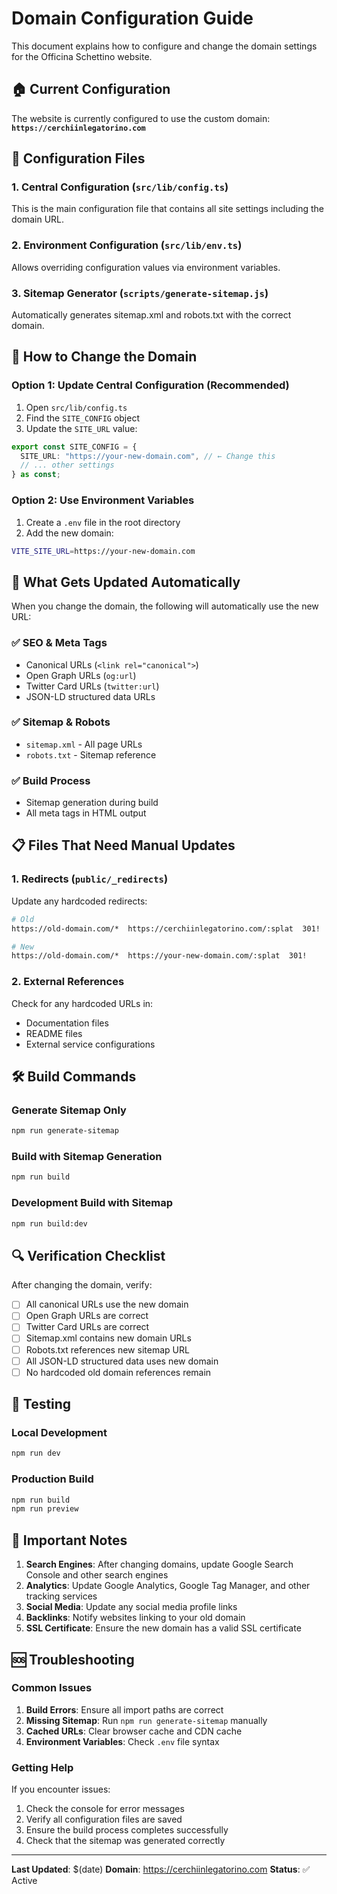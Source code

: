 # Domain Configuration Guide

This document explains how to configure and change the domain settings for the Officina Schettino website.

## 🏠 Current Configuration

The website is currently configured to use the custom domain:
**`https://cerchiinlegatorino.com`**

## 📁 Configuration Files

### 1. **Central Configuration** (`src/lib/config.ts`)

This is the main configuration file that contains all site settings including the domain URL.

### 2. **Environment Configuration** (`src/lib/env.ts`)

Allows overriding configuration values via environment variables.

### 3. **Sitemap Generator** (`scripts/generate-sitemap.js`)

Automatically generates sitemap.xml and robots.txt with the correct domain.

## 🔧 How to Change the Domain

### Option 1: Update Central Configuration (Recommended)

1. Open `src/lib/config.ts`
2. Find the `SITE_CONFIG` object
3. Update the `SITE_URL` value:

```typescript
export const SITE_CONFIG = {
  SITE_URL: "https://your-new-domain.com", // ← Change this
  // ... other settings
} as const;
```

### Option 2: Use Environment Variables

1. Create a `.env` file in the root directory
2. Add the new domain:

```bash
VITE_SITE_URL=https://your-new-domain.com
```

## 🚀 What Gets Updated Automatically

When you change the domain, the following will automatically use the new URL:

### ✅ **SEO & Meta Tags**

- Canonical URLs (`<link rel="canonical">`)
- Open Graph URLs (`og:url`)
- Twitter Card URLs (`twitter:url`)
- JSON-LD structured data URLs

### ✅ **Sitemap & Robots**

- `sitemap.xml` - All page URLs
- `robots.txt` - Sitemap reference

### ✅ **Build Process**

- Sitemap generation during build
- All meta tags in HTML output

## 📋 Files That Need Manual Updates

### 1. **Redirects** (`public/_redirects`)

Update any hardcoded redirects:

```bash
# Old
https://old-domain.com/*  https://cerchiinlegatorino.com/:splat  301!

# New
https://old-domain.com/*  https://your-new-domain.com/:splat  301!
```

### 2. **External References**

Check for any hardcoded URLs in:

- Documentation files
- README files
- External service configurations

## 🛠️ Build Commands

### Generate Sitemap Only

```bash
npm run generate-sitemap
```

### Build with Sitemap Generation

```bash
npm run build
```

### Development Build with Sitemap

```bash
npm run build:dev
```

## 🔍 Verification Checklist

After changing the domain, verify:

- [ ] All canonical URLs use the new domain
- [ ] Open Graph URLs are correct
- [ ] Twitter Card URLs are correct
- [ ] Sitemap.xml contains new domain URLs
- [ ] Robots.txt references new sitemap URL
- [ ] All JSON-LD structured data uses new domain
- [ ] No hardcoded old domain references remain

## 📱 Testing

### Local Development

```bash
npm run dev
```

### Production Build

```bash
npm run build
npm run preview
```

## 🚨 Important Notes

1. **Search Engines**: After changing domains, update Google Search Console and other search engines
2. **Analytics**: Update Google Analytics, Google Tag Manager, and other tracking services
3. **Social Media**: Update any social media profile links
4. **Backlinks**: Notify websites linking to your old domain
5. **SSL Certificate**: Ensure the new domain has a valid SSL certificate

## 🆘 Troubleshooting

### Common Issues

1. **Build Errors**: Ensure all import paths are correct
2. **Missing Sitemap**: Run `npm run generate-sitemap` manually
3. **Cached URLs**: Clear browser cache and CDN cache
4. **Environment Variables**: Check `.env` file syntax

### Getting Help

If you encounter issues:

1. Check the console for error messages
2. Verify all configuration files are saved
3. Ensure the build process completes successfully
4. Check that the sitemap was generated correctly

---

**Last Updated**: $(date)
**Domain**: https://cerchiinlegatorino.com
**Status**: ✅ Active
